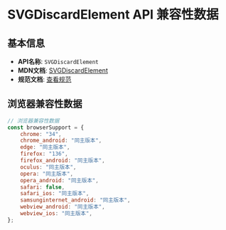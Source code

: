 # SVGDiscardElement API 兼容性数据

## 基本信息

- **API名称**: `SVGDiscardElement`
- **MDN文档**: [SVGDiscardElement](https://developer.mozilla.org/docs/Web/API/SVGDiscardElement)
- **规范文档**: [查看规范](https://svgwg.org/specs/animations/#InterfaceSVGDiscardElement)

## 浏览器兼容性数据

```javascript
// 浏览器兼容性数据
const browserSupport = {
    chrome: "34",
    chrome_android: "同主版本",
    edge: "同主版本",
    firefox: "136",
    firefox_android: "同主版本",
    oculus: "同主版本",
    opera: "同主版本",
    opera_android: "同主版本",
    safari: false,
    safari_ios: "同主版本",
    samsunginternet_android: "同主版本",
    webview_android: "同主版本",
    webview_ios: "同主版本",
};

```

